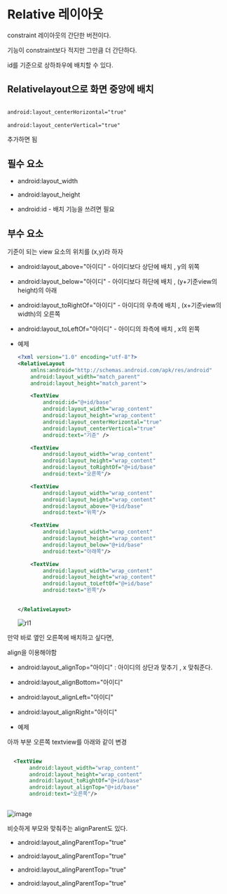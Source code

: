 # Relative 레이아웃

constraint 레이아웃의 간단한 버전이다.

기능이 constraint보다 적지만 그만큼 더 간단하다.

id를 기준으로 상하좌우에 배치할 수 있다.


## Relativelayout으로 화면 중앙에 배치


```xml

android:layout_centerHorizontal="true"
      
android:layout_centerVertical="true"

```

추가하면 됨

## 필수 요소

- android:layout_width

- android:layout_height

- android:id  - 배치 기능을 쓰려면 필요


## 부수 요소

기준이 되는 view 요소의 위치를 (x,y)라 하자

- android:layout_above="아이디" - 아이디보다 상단에 배치 , y의 위쪽

- android:layout_below="아이디" - 아이디보다 하단에 배치 , (y+기준view의 height)의 아래

- android:layout_toRightOf="아이디" - 아이디의 우측에 배치 , (x+기준view의 width)의 오른쪽

- android:layout_toLeftOf="아이디" - 아이디의 좌측에 배치 , x의 왼쪽

* 예제

  ```xml
  <?xml version="1.0" encoding="utf-8"?>
  <RelativeLayout
      xmlns:android="http://schemas.android.com/apk/res/android"
      android:layout_width="match_parent"
      android:layout_height="match_parent">

      <TextView
          android:id="@+id/base"
          android:layout_width="wrap_content"
          android:layout_height="wrap_content"
          android:layout_centerHorizontal="true"
          android:layout_centerVertical="true"
          android:text="기준" />

      <TextView
          android:layout_width="wrap_content"
          android:layout_height="wrap_content"
          android:layout_toRightOf="@+id/base"
          android:text="오른쪽"/>

      <TextView
          android:layout_width="wrap_content"
          android:layout_height="wrap_content"
          android:layout_above="@+id/base"
          android:text="위쪽"/>

      <TextView
          android:layout_width="wrap_content"
          android:layout_height="wrap_content"
          android:layout_below="@+id/base"
          android:text="아래쪽"/>

      <TextView
          android:layout_width="wrap_content"
          android:layout_height="wrap_content"
          android:layout_toLeftOf="@+id/base"
          android:text="왼쪽"/>
    

  </RelativeLayout>

  ```
  
  ![rl1](https://user-images.githubusercontent.com/33515697/44728168-bd65dd80-ab16-11e8-8ce2-6644677eac02.PNG)
  
만약 바로 옆인 오른쪽에 배치하고 싶다면,
  
align을 이용해야함
  
- android:layout_alignTop="아이디" : 아이디의 상단과 맞추기 , x 맞춰준다.

- android:layout_alignBottom="아이디" 

- android:layout_alignLeft="아이디" 

- android:layout_alignRight="아이디"

- 예제

 아까 부분 오른쪽 textview를 아래와 같이 변경
 
 ```xml
 
   <TextView
        android:layout_width="wrap_content"
        android:layout_height="wrap_content"
        android:layout_toRightOf="@+id/base"
        android:layout_alignTop="@+id/base"
        android:text="오른쪽"/>
        
 ```
 
 ![image](https://user-images.githubusercontent.com/33515697/44728687-08342500-ab18-11e8-9ce9-1e7102a96152.png)




비슷하게 부모와 맞춰주는 alignParent도 있다.

- android:layout_alingParentTop="true" 

- android:layout_alingParentTop="true" 

- android:layout_alingParentTop="true" 

- android:layout_alingParentTop="true" 

